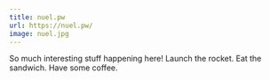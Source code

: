 ```yaml
---
title: nuel.pw
url: https://nuel.pw/
image: nuel.jpg
---
```


So much interesting stuff happening here! Launch the rocket. Eat the sandwich. Have some coffee.
